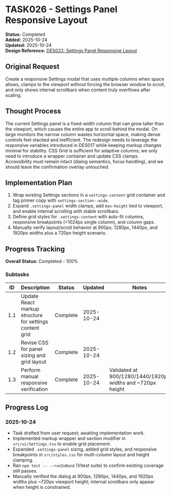 # TASK026 - Settings Panel Responsive Layout

**Status:** Completed  
**Added:** 2025-10-24  
**Updated:** 2025-10-24  
**Design Reference:** [DES022: Settings Panel Responsive Layout](../designs/DES022-settings-panel-responsive.md)

## Original Request

Create a responsive Settings modal that uses multiple columns when space allows, clamps to the viewport without forcing the browser window to scroll, and only shows internal scrollbars when content truly overflows after scaling.

## Thought Process

The current Settings panel is a fixed-width column that can grow taller than the viewport, which causes the entire app to scroll behind the modal. On large monitors the narrow column wastes horizontal space, making dense controls feel stacked and inefficient. The redesign needs to leverage the responsive variables introduced in DES017 while keeping markup changes minimal for stability. CSS Grid is sufficient for adaptive columns; we only need to introduce a wrapper container and update CSS clamps. Accessibility must remain intact (dialog semantics, focus handling), and we should leave the confirmation overlay untouched.

## Implementation Plan

1. Wrap existing Settings sections in a `settings-content` grid container and tag primer copy with `settings-section--wide`.
2. Expand `.settings-panel` width clamps, add `max-height` tied to viewport, and enable internal scrolling with stable scrollbars.
3. Define grid styles for `.settings-content` with auto-fit columns, responsive breakpoints (<1024px single column), and column gaps.
4. Manually verify layout/scroll behavior at 900px, 1280px, 1440px, and 1920px widths plus a 720px height scenario.

## Progress Tracking

**Overall Status:** Completed - 100%

### Subtasks

| ID  | Description                                             | Status   | Updated    | Notes                                                      |
| --- | ------------------------------------------------------- | -------- | ---------- | ---------------------------------------------------------- |
| 1.1 | Update React markup structure for settings content grid | Complete | 2025-10-24 |                                                            |
| 1.2 | Revise CSS for panel sizing and grid layout             | Complete | 2025-10-24 |                                                            |
| 1.3 | Perform manual responsive verification                  | Complete | 2025-10-24 | Validated at 900/1280/1440/1920px widths and ~720px height |

## Progress Log

### 2025-10-24

- Task drafted from user request; awaiting implementation work.
- Implemented markup wrapper and section modifier in `src/ui/Settings.tsx` to enable grid placement.
- Expanded `.settings-panel` sizing, added grid styles, and responsive breakpoints in `src/styles.css` for multi-column layout and height clamping.
- Ran `npm test -- --runInBand` (Vitest suite) to confirm existing coverage still passes.
- Manually verified the dialog at 900px, 1280px, 1440px, and 1920px widths plus ~720px viewport height; internal scrollbars only appear when height is constrained.
